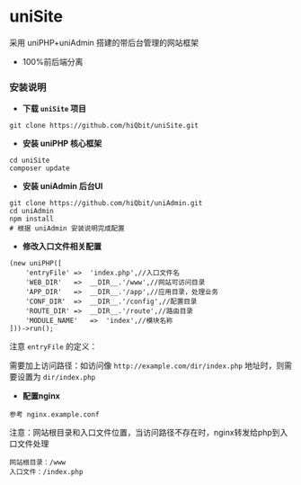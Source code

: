 # uniSite
采用 uniPHP+uniAdmin 搭建的带后台管理的网站框架

- 100%前后端分离

### 安装说明

- **下载 `uniSite` 项目**

```
git clone https://github.com/hiQbit/uniSite.git
```

- **安装 uniPHP 核心框架**

```
cd uniSite
composer update
```

- **安装 uniAdmin 后台UI**

```
git clone https://github.com/hiQbit/uniAdmin.git
cd uniAdmin
npm install
# 根据 uniAdmin 安装说明完成配置
```

- **修改入口文件相关配置**

```
(new uniPHP([
    'entryFile' =>  'index.php',//入口文件名
    'WEB_DIR'   =>  __DIR__.'/www',//网站可访问目录
    'APP_DIR'   =>  __DIR__.'/app',//应用目录，处理业务
    'CONF_DIR'  =>  __DIR__.'/config',//配置目录
    'ROUTE_DIR' =>  __DIR__.'/route',//路由目录
    'MODULE_NAME'   =>  'index',//模块名称
]))->run();
```

注意 `entryFile` 的定义：

需要加上访问路径：如访问像 `http://example.com/dir/index.php` 地址时，则需要设置为 `dir/index.php`

- **配置nginx**

```
参考 nginx.example.conf
```

注意：网站根目录和入口文件位置，当访问路径不存在时，nginx转发给php到入口文件处理

```
网站根目录：/www
入口文件：/index.php
```